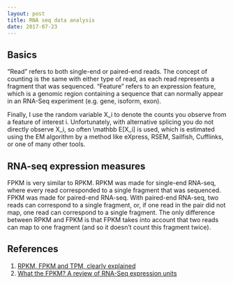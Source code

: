 ```yaml
---
layout: post
title: RNA seq data analysis
date: 2017-07-23
---
```

<h2>Basics</h2>
“Read” refers to both single-end or paired-end reads. The concept of counting is the same with either type of read, as each read represents a fragment that was sequenced. “Feature” refers to an expression feature, which is a genomic region containing a sequence that can normally appear in an RNA-Seq experiment (e.g. gene, isoform, exon).

Finally, I use the random variable X_i to denote the counts you observe from a feature of interest i. Unfortunately, with alternative splicing you do not directly observe X_i, so often \mathbb E[X_i] is used, which is estimated using the EM algorithm by a method like eXpress, RSEM, Sailfish, Cufflinks, or one of many other tools. 
<h2>RNA-seq expression measures</h2>
FPKM is very similar to RPKM. RPKM was made for single-end RNA-seq, where every read corresponded to a single fragment that was sequenced. FPKM was made for paired-end RNA-seq. With paired-end RNA-seq, two reads can correspond to a single fragment, or, if one read in the pair did not map, one read can correspond to a single fragment. The only difference between RPKM and FPKM is that FPKM takes into account that two reads can map to one fragment (and so it doesn’t count this fragment twice).



<h2>References</h2>
<ol>
<li><a href="https://statquest.org/2015/07/09/rpkm-fpkm-and-tpm-clearly-explained/">RPKM, FPKM and TPM, clearly explained</a></li>
<li><a href="https://haroldpimentel.wordpress.com/2014/05/08/what-the-fpkm-a-review-rna-seq-expression-units/">What the FPKM? A review of RNA-Seq expression units</a></li>
</ol>

